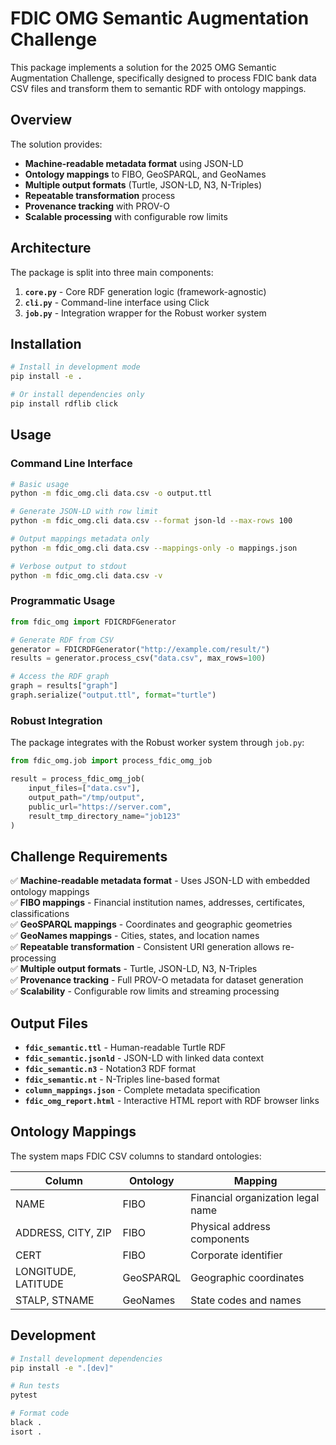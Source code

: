 # FDIC OMG Semantic Augmentation Challenge

This package implements a solution for the 2025 OMG Semantic Augmentation Challenge, specifically designed to process FDIC bank data CSV files and transform them to semantic RDF with ontology mappings.

## Overview

The solution provides:
- **Machine-readable metadata format** using JSON-LD
- **Ontology mappings** to FIBO, GeoSPARQL, and GeoNames  
- **Multiple output formats** (Turtle, JSON-LD, N3, N-Triples)
- **Repeatable transformation** process
- **Provenance tracking** with PROV-O
- **Scalable processing** with configurable row limits

## Architecture

The package is split into three main components:

1. **`core.py`** - Core RDF generation logic (framework-agnostic)
2. **`cli.py`** - Command-line interface using Click
3. **`job.py`** - Integration wrapper for the Robust worker system

## Installation

```bash
# Install in development mode
pip install -e .

# Or install dependencies only
pip install rdflib click
```

## Usage

### Command Line Interface

```bash
# Basic usage
python -m fdic_omg.cli data.csv -o output.ttl

# Generate JSON-LD with row limit  
python -m fdic_omg.cli data.csv --format json-ld --max-rows 100

# Output mappings metadata only
python -m fdic_omg.cli data.csv --mappings-only -o mappings.json

# Verbose output to stdout
python -m fdic_omg.cli data.csv -v
```

### Programmatic Usage

```python
from fdic_omg import FDICRDFGenerator

# Generate RDF from CSV
generator = FDICRDFGenerator("http://example.com/result/")
results = generator.process_csv("data.csv", max_rows=100)

# Access the RDF graph
graph = results["graph"]
graph.serialize("output.ttl", format="turtle")
```

### Robust Integration

The package integrates with the Robust worker system through `job.py`:

```python
from fdic_omg.job import process_fdic_omg_job

result = process_fdic_omg_job(
    input_files=["data.csv"],
    output_path="/tmp/output",
    public_url="https://server.com",
    result_tmp_directory_name="job123"
)
```

## Challenge Requirements

✅ **Machine-readable metadata format** - Uses JSON-LD with embedded ontology mappings  
✅ **FIBO mappings** - Financial institution names, addresses, certificates, classifications  
✅ **GeoSPARQL mappings** - Coordinates and geographic geometries  
✅ **GeoNames mappings** - Cities, states, and location names  
✅ **Repeatable transformation** - Consistent URI generation allows re-processing  
✅ **Multiple output formats** - Turtle, JSON-LD, N3, N-Triples  
✅ **Provenance tracking** - Full PROV-O metadata for dataset generation  
✅ **Scalability** - Configurable row limits and streaming processing  

## Output Files

- **`fdic_semantic.ttl`** - Human-readable Turtle RDF
- **`fdic_semantic.jsonld`** - JSON-LD with linked data context  
- **`fdic_semantic.n3`** - Notation3 RDF format
- **`fdic_semantic.nt`** - N-Triples line-based format
- **`column_mappings.json`** - Complete metadata specification
- **`fdic_omg_report.html`** - Interactive HTML report with RDF browser links

## Ontology Mappings

The system maps FDIC CSV columns to standard ontologies:

| Column | Ontology | Mapping |
|--------|----------|---------|
| NAME | FIBO | Financial organization legal name |
| ADDRESS, CITY, ZIP | FIBO | Physical address components |
| CERT | FIBO | Corporate identifier |
| LONGITUDE, LATITUDE | GeoSPARQL | Geographic coordinates |
| STALP, STNAME | GeoNames | State codes and names |

## Development

```bash
# Install development dependencies
pip install -e ".[dev]"

# Run tests
pytest

# Format code
black .
isort .
```